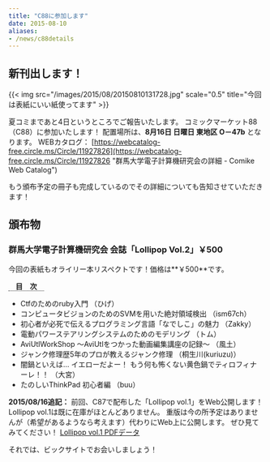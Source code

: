 ```yaml
---
title: "C88に参加します"
date: 2015-08-10
aliases:
- /news/c88details
---
```


## 新刊出します！

{{< img src="/images/2015/08/20150810131728.jpg" scale="0.5" title="今回は表紙にいい紙使ってます" >}}

夏コミまであと4日というところでご報告いたします。
コミックマーケット88（C88）に参加いたします！
配置場所は、**8月16日 日曜日 東地区 O－47b** となります。
WEBカタログ：
[https://webcatalog-free.circle.ms/Circle/11927826](https://webcatalog-free.circle.ms/Circle/11927826 "群馬大学電子計算機研究会の詳細 - Comike Web Catalog")

もう頒布予定の冊子も完成しているのでその詳細についても告知させていただきます！

## 頒布物

### 群馬大学電子計算機研究会 会誌「Lollipop Vol.2」￥500

今回の表紙もオライリー本リスペクトです！価格は**￥500**です。

<span style="border-bottom: dotted 1px; font-weight: bold; margin: 0px 0px 5px 0px;">　目　次　</span>

* Ctfのためのruby入門 （ひげ）
* コンピュータビジョンのためのSVMを用いた絶対領域検出 （ism67ch）
* 初心者が必死で伝えるプログラミング言語「なでしこ」の魅力 （Zakky）
* 電動パワーステアリングシステムのためのモデリング （トム）
* AviUtlWorkShop ～AviUtlをつかった動画編集講座の記録～ （風土）
* ジャンク修理歴5年のプロが教えるジャンク修理 （桐生川(kuriuzu)）
* 闇鍋といえば… イエローだよー！ もう何も怖くない黄色鍋でティロフィナーレ！！ （大宮）
* たのしいThinkPad 初心者編 （buu）

**2015/08/16追記：** 前回、C87で配布した「Lollipop vol.1」をWeb公開します！
Lollipop vol.1は既に在庫がほとんどありません。
重版は今の所予定はありませんが（希望があるようなら考えます）代わりにWeb上に公開します。
ぜひ見てみてください！
[Lollipop vol.1 PDFデータ](http://ftp.iggg.org/public/comiket/lollipop_vol1.pdf)

それでは、ビックサイトでお会いしましょう！

